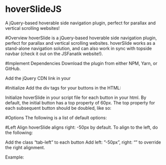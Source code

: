 # hoverSlideJS
A jQuery-based hoverable side navigation plugin, perfect for parallax and vertical scrolling websites!

#Overview
hoverSlide is a jQuery-based hoverable side navigation plugin, perfect for parallax and vertical scrolling websites. 
hoverSlide works as a stand-alone navigation solution, 
and can also work in sync with topside navbar (check it out on the JSFanatik website!).

#Implement Dependencies
Download the plugin from either NPM, Yarn, or GitHub. 

Add the jQuery CDN link in your <head>

#Initialize
Add the div tags for your buttons in the HTML:

Initialize hoverSlide in your script file for each button in your html. By default, the initial button has a top property of 60px. The top property for each subsequent button should be doubled, like so:


#Options
The following is a list of default options:

#Left Align
hoverSlide aligns right: -50px by default. To align to the left, do the following:

Add the class “tab-left” to each button
Add left: ”-50px”, right: “” to override the right alignment. 

Example: 
